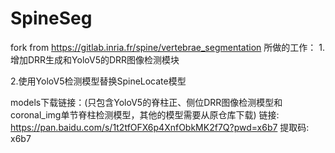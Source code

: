 # SpineSeg
fork from https://gitlab.inria.fr/spine/vertebrae_segmentation
所做的工作：
1.增加DRR生成和YoloV5的DRR图像检测模块

2.使用YoloV5检测模型替换SpineLocate模型


models下载链接：(只包含YoloV5的脊柱正、侧位DRR图像检测模型和coronal_img单节脊柱检测模型，其他的模型需要从原仓库下载)
链接: https://pan.baidu.com/s/1t2tfOFX6p4XnfObkMK2f7Q?pwd=x6b7 
提取码: x6b7 
